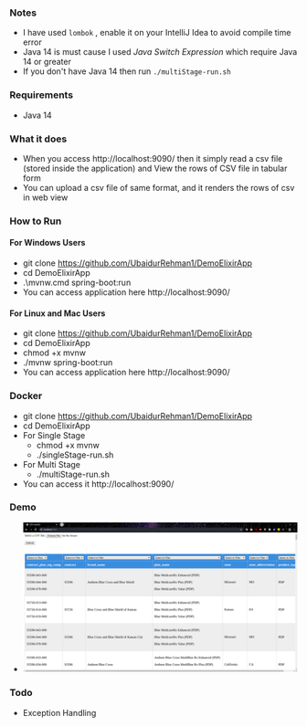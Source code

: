 ### Notes
- I have used ```lombok``` , enable it on your IntelliJ Idea to avoid compile time error  
- Java 14 is must cause I used *Java Switch Expression* which require Java 14 or greater
- If you don't have Java 14 then run ```./multiStage-run.sh```

### Requirements
- Java 14

### What it does
- When you access http://localhost:9090/ then it simply read a csv file (stored inside the application) and View the rows of CSV file in tabular form
- You can upload a csv file of same format, and it renders the rows of csv in web view 

### How to Run
#### For Windows Users
- git clone https://github.com/UbaidurRehman1/DemoElixirApp
- cd DemoElixirApp
- .\mvnw.cmd spring-boot:run
- You can access application here http://localhost:9090/


#### For Linux and Mac Users
- git clone https://github.com/UbaidurRehman1/DemoElixirApp
- cd DemoElixirApp
- chmod +x mvnw
- ./mvnw spring-boot:run
- You can access application here http://localhost:9090/


### Docker
- git clone https://github.com/UbaidurRehman1/DemoElixirApp
- cd DemoElixirApp
- For Single Stage 
    - chmod +x mvnw
    - ./singleStage-run.sh
- For Multi Stage
    - ./multiStage-run.sh
- You can access it http://localhost:9090/

### Demo
- ![](img/demo.png)

### Todo
- Exception Handling